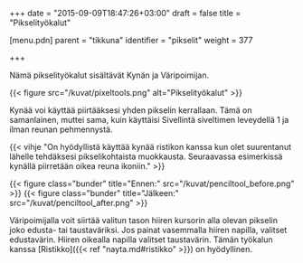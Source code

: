+++
date = "2015-09-09T18:47:26+03:00"
draft = false
title = "Pikselityökalut"

[menu.pdn]
	parent = "tikkuna"
	identifier = "pikselit"
	weight = 377

+++

Nämä pikselityökalut sisältävät Kynän ja Väripoimijan.

{{< figure src="/kuvat/pixeltools.png" alt="Pikselityökalut" >}}

Kynää voi käyttää piirtääksesi yhden pikselin kerrallaan. Tämä on samanlainen, muttei sama, kuin käyttäisi Sivellintä siveltimen leveydellä 1 ja ilman reunan pehmennystä.

{{< vihje "On hyödyllistä käyttää kynää ristikon kanssa kun olet suurentanut lähelle tehdäksesi pikselikohtaista muokkausta. Seuraavassa esimerkissä kynällä piirretään oikea reuna ikoniin." >}}

{{< figure class="bunder" title="Ennen:" src="/kuvat/penciltool_before.png" >}}
{{< figure class="bunder" title="Jälkeen:" src="/kuvat/penciltool_after.png" >}}

Väripoimijalla voit siirtää valitun tason hiiren kursorin alla olevan pikselin joko edusta- tai taustaväriksi. Jos painat vasemmalla hiiren napilla, valitset edustavärin. 
Hiiren oikealla napilla valitset taustavärin. Tämän työkalun kanssa [Ristikko]({{< ref "nayta.md#ristikko" >}}) on hyödyllinen.
